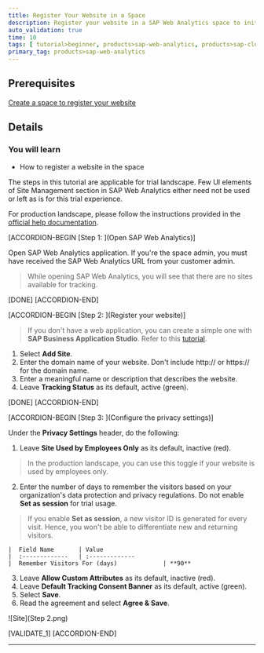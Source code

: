 ```yaml
---
title: Register Your Website in a Space
description: Register your website in a SAP Web Analytics space to initiate usage tracking.
auto_validation: true
time: 10
tags: [ tutorial>beginner, products>sap-web-analytics, products>sap-cloud-platform]
primary_tag: products>sap-web-analytics
---
```


## Prerequisites
[Create a space to register your website](cp-webanalytics-create-space)


## Details
### You will learn
  - How to register a website in the space


The steps in this tutorial are applicable for trial landscape. Few UI elements of Site Management section in SAP Web Analytics either need not be used or left as is for this trial experience.

For production landscape, please follow the instructions provided in the [official help documentation](https://help.sap.com/viewer/e342b49c78c74d4e8ebc00700a791aee/Cloud/en-US/c4b6a7d7a9fe43dc9c9774a1a7151acf.html).

[ACCORDION-BEGIN [Step 1: ](Open SAP Web Analytics)]

Open SAP Web Analytics application. If you're the space admin, you must have received the SAP Web Analytics URL from your customer admin.

>While opening SAP Web Analytics, you will see that there are no sites available for tracking.

[DONE]
[ACCORDION-END]

[ACCORDION-BEGIN [Step 2: ](Register your website)]

> If you don't have a web application, you can create a simple one with **SAP Business Application Studio**. Refer to this [tutorial](https://developers.sap.com/tutorials/sapui5-101-create-project.html).

1. Select **Add Site**.
2. Enter the domain name of your website. Don't include http:// or https:// for the domain name.
3. Enter a meaningful name or description that describes the website.
4. Leave **Tracking Status** as its default, active (green).

[DONE]
[ACCORDION-END]

[ACCORDION-BEGIN [Step 3: ](Configure the privacy settings)]

Under the **Privacy Settings** header, do the following:

1. Leave **Site Used by Employees Only** as its default, inactive (red).
> In the production landscape, you can use this toggle if your website is used by employees only.

2. Enter the number of days to remember the visitors based on your organization's data protection and privacy regulations. Do not enable **Set as session** for trial usage.
>If you enable **Set as session**, a new visitor ID is generated for every visit. Hence, you won't be able to differentiate new and returning visitors.

    |  Field Name       | Value
    |  :-------------   | :-------------
    |  Remember Visitors For (days)             | **90**

3. Leave **Allow Custom Attributes** as its default, inactive (red).
4. Leave **Default Tracking Consent Banner** as its default, active (green).
5. Select **Save**.
6. Read the agreement and select **Agree & Save**.

![Site](Step 2.png)


[VALIDATE_1]
[ACCORDION-END]


---
